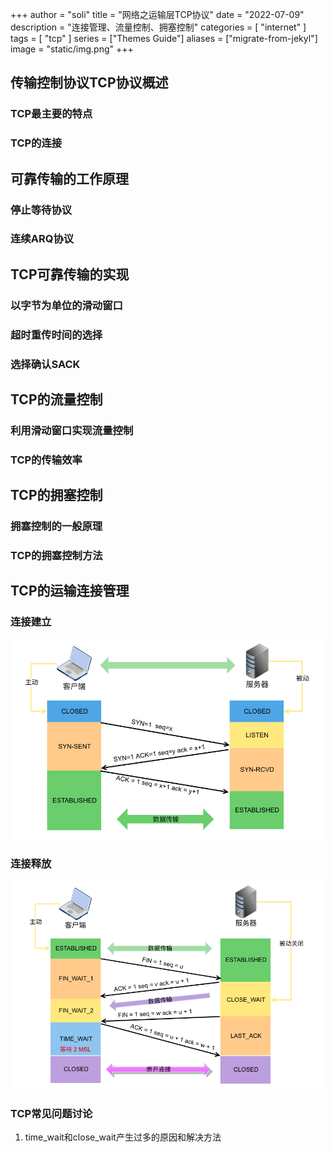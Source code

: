 +++
author = "soli"
title = "网络之运输层TCP协议"
date = "2022-07-09"
description = "连接管理、流量控制、拥塞控制"
categories = [
"internet"
]
tags = [
"tcp"
]
series = ["Themes Guide"]
aliases = ["migrate-from-jekyl"]
image = "static/img.png"
+++
<!--more-->
## 传输控制协议TCP协议概述
### TCP最主要的特点
### TCP的连接
## 可靠传输的工作原理
### 停止等待协议
### 连续ARQ协议
## TCP可靠传输的实现
### 以字节为单位的滑动窗口
### 超时重传时间的选择
### 选择确认SACK
## TCP的流量控制
### 利用滑动窗口实现流量控制
### TCP的传输效率
## TCP的拥塞控制
### 拥塞控制的一般原理
### TCP的拥塞控制方法
## TCP的运输连接管理
### 连接建立
![三次握手交互过程](static/tcp-connect.png)
### 连接释放
![四次挥手交互过程](static/tcp-disconnect.png)
### TCP常见问题讨论
1. time_wait和close_wait产生过多的原因和解决方法